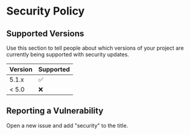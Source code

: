 # Security Policy

## Supported Versions

Use this section to tell people about which versions of your project are
currently being supported with security updates.

| Version | Supported          |
| ------- | ------------------ |
| 5.1.x   | :white_check_mark: |
| < 5.0   | :x:                |

## Reporting a Vulnerability

Open a new issue and add "security" to the title.